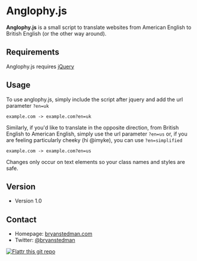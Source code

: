 Anglophy.js
======
**Anglophy.js** is a small script to translate websites from American English to British English (or the other way around).  

## Requirements
Anglophy.js requires [jQuery](http://jquery.com)

## Usage
To use anglophy.js, simply include the script after jquery and add the url parameter `?en=uk`
```
example.com -> example.com?en=uk
```

Similarly, if you'd like to translate in the opposite direction, from British English to American English, simply use the url parameter `?en=us` or, if you are feeling particularly cheeky (hi @imyke), you can use `?en=simplified`
```
example.com -> example.com?en=us
```

Changes only occur on text elements so your class names and styles are safe.

## Version
* Version 1.0

## Contact
* Homepage: [bryanstedman.com](http://bryanstedman.com)
* Twitter: [@bryanstedman](https://twitter.com/bryanstedman "bryanstedman on twitter")

[![Flattr this git repo](http://api.flattr.com/button/flattr-badge-large.png)](https://flattr.com/submit/auto?user_id=username&url=https://github.com/username/sw-name&title=sw-name&language=&tags=github&category=software)
